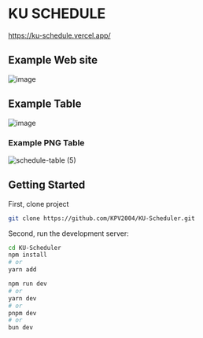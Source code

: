 # KU SCHEDULE
https://ku-schedule.vercel.app/
## Example Web site
![image](https://github.com/user-attachments/assets/5c7eac10-6a38-4c3e-b569-5437313ee947)

## Example Table
![image](https://github.com/user-attachments/assets/ca6b8622-bec5-4943-b4d9-728d9ef4288c)
### Example PNG Table
![schedule-table (5)](https://github.com/user-attachments/assets/a688bae1-8e27-4680-abac-32c9e8e93248)


## Getting Started

First, clone project
```bash
git clone https://github.com/KPV2004/KU-Scheduler.git
```

Second, run the development server:

```bash
cd KU-Scheduler
npm install
# or
yarn add

npm run dev
# or
yarn dev
# or
pnpm dev
# or
bun dev
```
